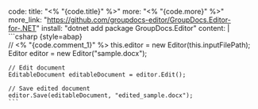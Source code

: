 code:
  title: "<% "{code.title}" %>"
  more: "<% "{code.more}" %>"
  more_link: "https://github.com/groupdocs-editor/GroupDocs.Editor-for-.NET"
  install: "dotnet add package GroupDocs.Editor"
  content: |
    ```csharp {style=abap}   
    // <% "{code.comment_1}" %>
    this.editor = new Editor(this.inputFilePath);
    Editor editor = new Editor("sample.docx");
    
    // Edit document
    EditableDocument editableDocument = editor.Edit();

    // Save edited document
    editor.Save(editableDocument, "edited_sample.docx");
    ```